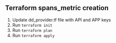 ## Terraform spans_metric creation

1. Update dd_provider.tf file with API and APP keys
2. Run `terraform init`
3. Run `terraform plan`
4. Run `terraform apply`

